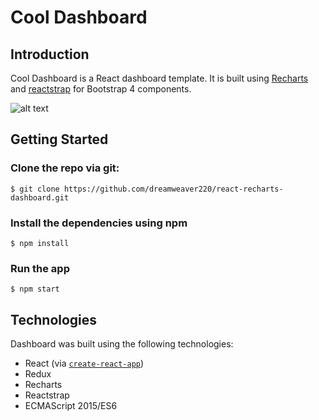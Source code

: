 # Cool Dashboard
## Introduction

Cool Dashboard is a React dashboard template. It is built using [Recharts](http://recharts.org/#/en-US/) and [reactstrap](https://reactstrap.github.io/) for Bootstrap 4 components.

![alt text](https://github.com/dreamweaver220/react-recharts-dashboard/blob/master/public/img/screenshot.png "Cool Dashboard")

## Getting Started

### Clone the repo via git:

    $ git clone https://github.com/dreamweaver220/react-recharts-dashboard.git

### Install the dependencies using npm

    $ npm install

### Run the app

    $ npm start
    
## Technologies

Dashboard was built using the following technologies:

* React (via [`create-react-app`](https://github.com/facebookincubator/create-react-app))
* Redux
* Recharts
* Reactstrap
* ECMAScript 2015/ES6
